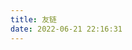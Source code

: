 ```yaml
---
title: 友链
date: 2022-06-21 22:16:31
---
```


<div class="post-body">
   <div id="links">
      <style>
         .links-content {
            margin-top: 1rem;
         }

         .link-navigation::after {
            content: " ";
            display: block;
            clear: both;
         }

         .card {
            width: 45%;
            font-size: 1rem;
            padding: 10px 20px;
            border-radius: 4px;
            transition-duration: 0.15s;
            margin-bottom: 1rem;
            display: flex;
         }

         .card:nth-child(odd) {
            float: left;
         }

         .card:nth-child(even) {
            float: right;
         }

         .card:hover {
            transform: scale(1.1);
            box-shadow: 0 2px 6px 0 rgba(0, 0, 0, 0.12), 0 0 6px 0 rgba(0, 0, 0, 0.04);
         }

         .card a {
            border: none;
         }

         .card .ava {
            width: 3rem !important;
            height: 3rem !important;
            margin: 0 !important;
            margin-right: 1em !important;
            border-radius: 4px;
         }

         .card .card-header {
            font-style: italic;
            overflow: hidden;
            width: 100%;
         }

         .card .card-header a {
            font-style: normal;
            color: #2bbc8a;
            font-weight: bold;
            text-decoration: none;
         }

         .card .card-header a:hover {
            color: #d480aa;
            text-decoration: none;
         }

         .card .card-header .info {
            font-style: normal;
            color: #a3a3a3;
            font-size: 14px;
            min-width: 0;
            overflow: hidden;
            white-space: nowrap;
         }
      </style>
      <div class="links-content">
         <div class="link-navigation">
            <div class="card">
               <img class="ava" src="https://cdn.vincents.top/zhuti/touxiang1.png" />
               <div class="card-header">
                  <div>
                     <a href="https://www.vincents.top">vincents</a>
                  </div>
                  <div class="info">我猜你此刻正在呼吸</div>
               </div>
            </div>
         </div>
      </div>
   </div>
</div>


<!-- 友链模板 -->
<!-- <div class="card">
   <img class="ava" src="{avatarurl}" />
   <div class="card-header">
      <div>
         <a href="{link}">{name}</a>
      </div>
      <div class="info">{description}</div>
   </div>
</div> -->
